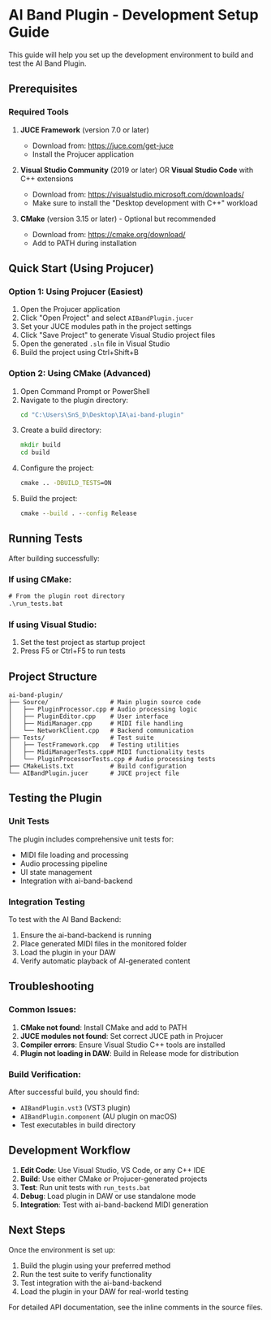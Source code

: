 # AI Band Plugin - Development Setup Guide

This guide will help you set up the development environment to build and test the AI Band Plugin.

## Prerequisites

### Required Tools
1. **JUCE Framework** (version 7.0 or later)
   - Download from: https://juce.com/get-juce
   - Install the Projucer application

2. **Visual Studio Community** (2019 or later) OR **Visual Studio Code** with C++ extensions
   - Download from: https://visualstudio.microsoft.com/downloads/
   - Make sure to install the "Desktop development with C++" workload

3. **CMake** (version 3.15 or later) - Optional but recommended
   - Download from: https://cmake.org/download/
   - Add to PATH during installation

## Quick Start (Using Projucer)

### Option 1: Using Projucer (Easiest)
1. Open the Projucer application
2. Click "Open Project" and select `AIBandPlugin.jucer`
3. Set your JUCE modules path in the project settings
4. Click "Save Project" to generate Visual Studio project files
5. Open the generated `.sln` file in Visual Studio
6. Build the project using Ctrl+Shift+B

### Option 2: Using CMake (Advanced)
1. Open Command Prompt or PowerShell
2. Navigate to the plugin directory:
   ```cmd
   cd "C:\Users\SnS_D\Desktop\IA\ai-band-plugin"
   ```
3. Create a build directory:
   ```cmd
   mkdir build
   cd build
   ```
4. Configure the project:
   ```cmd
   cmake .. -DBUILD_TESTS=ON
   ```
5. Build the project:
   ```cmd
   cmake --build . --config Release
   ```

## Running Tests

After building successfully:

### If using CMake:
```cmd
# From the plugin root directory
.\run_tests.bat
```

### If using Visual Studio:
1. Set the test project as startup project
2. Press F5 or Ctrl+F5 to run tests

## Project Structure

```
ai-band-plugin/
├── Source/                 # Main plugin source code
│   ├── PluginProcessor.cpp # Audio processing logic
│   ├── PluginEditor.cpp    # User interface
│   ├── MidiManager.cpp     # MIDI file handling
│   └── NetworkClient.cpp   # Backend communication
├── Tests/                  # Test suite
│   ├── TestFramework.cpp   # Testing utilities
│   ├── MidiManagerTests.cpp# MIDI functionality tests
│   └── PluginProcessorTests.cpp # Audio processing tests
├── CMakeLists.txt          # Build configuration
└── AIBandPlugin.jucer      # JUCE project file
```

## Testing the Plugin

### Unit Tests
The plugin includes comprehensive unit tests for:
- MIDI file loading and processing
- Audio processing pipeline
- UI state management
- Integration with ai-band-backend

### Integration Testing
To test with the AI Band Backend:
1. Ensure the ai-band-backend is running
2. Place generated MIDI files in the monitored folder
3. Load the plugin in your DAW
4. Verify automatic playback of AI-generated content

## Troubleshooting

### Common Issues:
1. **CMake not found**: Install CMake and add to PATH
2. **JUCE modules not found**: Set correct JUCE path in Projucer
3. **Compiler errors**: Ensure Visual Studio C++ tools are installed
4. **Plugin not loading in DAW**: Build in Release mode for distribution

### Build Verification:
After successful build, you should find:
- `AIBandPlugin.vst3` (VST3 plugin)
- `AIBandPlugin.component` (AU plugin on macOS)
- Test executables in build directory

## Development Workflow

1. **Edit Code**: Use Visual Studio, VS Code, or any C++ IDE
2. **Build**: Use either CMake or Projucer-generated projects
3. **Test**: Run unit tests with `run_tests.bat`
4. **Debug**: Load plugin in DAW or use standalone mode
5. **Integration**: Test with ai-band-backend MIDI generation

## Next Steps

Once the environment is set up:
1. Build the plugin using your preferred method
2. Run the test suite to verify functionality
3. Test integration with the ai-band-backend
4. Load the plugin in your DAW for real-world testing

For detailed API documentation, see the inline comments in the source files.
